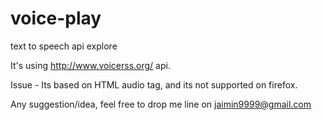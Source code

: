 voice-play
==========

text to speech api explore


It's using http://www.voicerss.org/ api.

Issue -
Its based on HTML audio tag, and its not supported on firefox.

Any suggestion/idea, feel free to drop me line on jaimin9999@gmail.com

